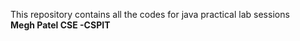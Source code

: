 This repository contains all the codes for java practical lab sessions
<br>
<b>Megh Patel CSE -CSPIT</b>
